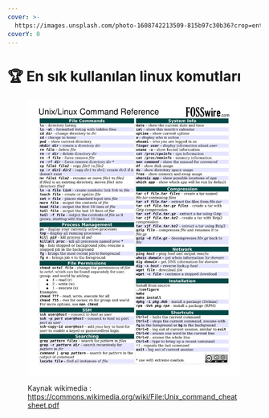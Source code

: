 ```yaml
---
cover: >-
  https://images.unsplash.com/photo-1608742213509-815b97c30b36?crop=entropy&cs=tinysrgb&fm=jpg&ixid=MnwxOTcwMjR8MHwxfHNlYXJjaHwxfHxjb21wdXRlciUyMHRlcm1pbmFsfGVufDB8fHx8MTY3OTAxODc1NQ&ixlib=rb-4.0.3&q=80
coverY: 0
---
```


# 🏆 En sık kullanılan linux komutları

<figure><img src="../.gitbook/assets/Unix_command_cheatsheet.jpg" alt=""><figcaption><p>Kaynak wikimedia : <a href="https://commons.wikimedia.org/wiki/File:Unix_command_cheatsheet.pdf">https://commons.wikimedia.org/wiki/File:Unix_command_cheatsheet.pdf</a></p></figcaption></figure>
